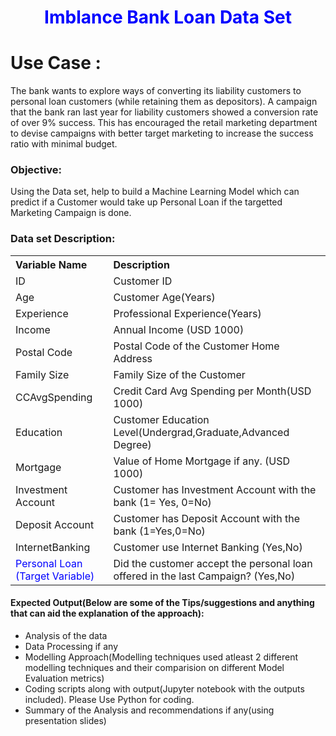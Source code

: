 # <center style="color:blue;"> Imblance Bank Loan Data Set </center>

<h1>Use Case : </h1>
<p>The bank wants to explore ways of converting its liability customers to personal loan customers (while retaining them as depositors). A campaign that the bank ran last year for liability customers showed a conversion rate of over 9% success. This has encouraged the retail marketing department to devise campaigns with better target marketing to increase the success ratio with minimal budget.</p>

<h3>Objective:</h3> <p>Using the Data set, help to build a Machine Learning Model which can predict if a Customer would take up Personal Loan if the targetted Marketing Campaign is done.</p>

### Data set Description:

<table style="width:100%;">
  <tr><th style="text-align: left;">Variable Name</th><th style="text-align: left;">Description</th></tr>
  <tr><td style="text-align: left;">ID</td><td style="text-align: left;">Customer ID</td></tr>
  <tr><td style="text-align: left;">Age</td><td style="text-align: left;">Customer Age(Years)</td></tr>
  <tr><td style="text-align: left;">Experience</td><td style="text-align: left;">Professional Experience(Years)</td></tr>
  <tr><td style="text-align: left;">Income</td><td style="text-align: left;">Annual Income (USD 1000)</td></tr>
  <tr><td style="text-align: left;">Postal Code</td><td style="text-align: left;">Postal Code of the Customer Home Address</td></tr>
  <tr><td style="text-align: left;">Family Size</td><td style="text-align: left;">Family Size of the Customer</td></tr>
  <tr><td style="text-align: left;">CCAvgSpending</td><td style="text-align: left;">Credit Card Avg Spending per Month(USD 1000)</td></tr>
  <tr><td style="text-align: left;">Education</td><td style="text-align: left;">Customer Education Level(Undergrad,Graduate,Advanced Degree)</td></tr>
  <tr><td style="text-align: left;">Mortgage</td><td style="text-align: left;">Value of Home Mortgage if any. (USD 1000)</td></tr>
  <tr><td style="text-align: left;">Investment Account</td><td style="text-align: left;">Customer has Investment Account with the bank (1= Yes, 0=No)</td></tr>
  <tr><td style="text-align: left;">Deposit Account</td><td style="text-align: left;">Customer has Deposit Account with the bank (1=Yes,0=No)</td></tr>
  <tr><td style="text-align: left;">InternetBanking</td><td style="text-align: left;">Customer use Internet Banking (Yes,No)</td></tr>
  <tr><td style="text-align: left; color:blue">Personal Loan (Target Variable) </td><td style="text-align: left;">Did the customer accept the personal loan offered in the last Campaign? (Yes,No) </td></tr>
</table>


#### Expected Output(Below are some of the Tips/suggestions and anything that can aid the explanation of the approach):								
* Analysis of the data								
* Data Processing if any								
* Modelling Approach(Modelling techniques used atleast 2 different modelling techniques and their comparision on different Model Evaluation metrics)								
* Coding scripts along with output(Jupyter notebook with the outputs included). Please Use Python for coding.
* Summary of the Analysis and recommendations if any(using presentation slides) 	

